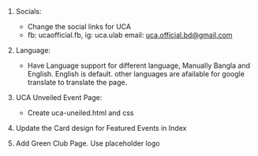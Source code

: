 
1. Socials:
    - Change the social links for UCA
    - fb: ucaofficial.fb, ig: uca.ulab email: uca.official.bd@gmail.com

2. Language:
    - Have Language support for different language, Manually Bangla and English. English is default. other languages are afailable for google translate to translate the page.

3. UCA Unveiled Event Page:
    - Create uca-uneiled.html and css

4. Update the Card design for Featured Events in Index
5. Add Green Club Page. Use placeholder logo
